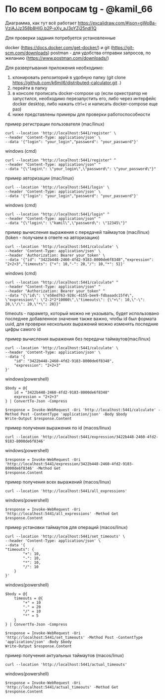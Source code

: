 # По всем вопросам tg - @kamil_66

Диаграмма, как тут всё работает
https://excalidraw.com/#json=gWoBa-VziAJJz358b8HIG,b2P-xXy_aJ3oYZj25ndl1Q

Для проверки задания потребуется установленные 

docker (https://docs.docker.com/get-docker/) и git (https://git-scm.com/downloads)
postman - для удобства отправки запросов, по желанию (https://www.postman.com/downloads/)

Для развертывания приложения необходимо:

1. клонировать репозиторий в удобную папку (git clone https://github.com/k6mil6/distributed-calculator.git .)
2. перейти в папку
3. в консоле прописать docker-compose up (если оркестратор не запустился, необходимо перезапустить его, либо через интерфейс docker desktop, либо нажать ctrl+c и написать docker-compose еще раз)
4. ниже представлены примеры для проверки работоспособности

пример регистрации пользователя (mac/linux)
```
curl --location 'http://localhost:5441/register' \
--header 'Content-Type: application/json' \
--data '{"login": "your_login","password": "your_password"}'
```

windows (cmd)
```
curl --location "http://localhost:5441/register" ^
--header "Content-Type: application/json" ^
--data "{\"login\": \"your_login\",\"password\": \"your_password\"}"
```

пример авторизации (mac/linux)
```
curl --location 'http://localhost:5441/login' \
--header 'Content-Type: application/json' \
--data '{"login": "your_login","password": "your_password"}'
```

windows (cmd)
```
curl --location "http://localhost:5441/login" ^
--header "Content-Type: application/json" ^
--data "{\"login\": \"kamil\",\"password\": \"12345\"}"
```

пример вычисления выражения с передачей таймаутов (mac/linux)
(token - получаем в ответе на авторизацию)
```
curl --location 'http://localhost:5441/calculate' \
--header 'Content-Type: application/json' \
--header 'Authorization: Bearer your_token' \
--data '{"id": "3422b448-2460-4fd2-9183-8000de6f8348","expression": "2+2+3","timeouts": {"+": 10,"-": 20,"/": 10,"*": 5}}'
```

windows (cmd)
```
curl --location "http://localhost:5441/calculate" ^
--header "Content-Type: application/json" ^
--header "Authorization: Bearer your_token" ^
--data "{\"id\": \"e58ed763-928c-4155-bee9-fdbaaadc15f4\", \"expression\": \"2-2*2*10000\",\"timeouts\": {\"+\": 10,\"-\": 20,\"/\": 20,\"*\": 20}}"
```

timeouts - параметр, который можно не указывать, будет использовано последнее добавленное значение
также важно, чтобы id был формата uuid, для проверки нескольких выражений можно изменять последние цифры самого id

пример вычисления выражения без передачи таймаутов(mac/linux)
```
curl --location 'http://localhost:5441/calculate' \
--header 'Content-Type: application/json' \
--data '{
    "id": "3422b448-2460-4fd2-9183-8000de6f8348",
    "expression": "2+2+3"
}'
```
windows(powershell)
```
$body = @{
    id = "3422b448-2460-4fd2-9183-8000de6f8348"
    expression = "2+2+3"
} | ConvertTo-Json -Compress

$response = Invoke-WebRequest -Uri 'http://localhost:5441/calculate' -Method Post -ContentType 'application/json' -Body $body
Write-Output $response.Content
```


пример получения выражения по id (macos/linux)

```
curl --location 'http://localhost:5441/expression/3422b448-2460-4fd2-9183-8000de6f8346'
```

windows(powershell)
```
$response = Invoke-WebRequest -Uri 'http://localhost:5441/expression/3422b448-2460-4fd2-9183-8000de6f8346' -Method Get
$response.Content
```

пример получения всех выражений (macos/linux)

```
curl --location 'http://localhost:5441/all_expressions'
```

windows(powershell)
```
$response = Invoke-WebRequest -Uri 'http://localhost:5441/all_expressions' -Method Get
$response.Content
```

пример установки таймаутов для операций (macos/linux)

```
curl --location 'http://localhost:5441/set_timeouts' \
--header 'Content-Type: application/json' \
--data '{
"timeouts": {
        "+": 10, 
        "-": 10,
        "*": 10,
        "/": 10
    }
}'
```

windows(powershell)
```
$body = @{
    timeouts = @{
        "+" = 10
        "-" = 20
        "/" = 10
        "*" = 5
    }
} | ConvertTo-Json -Compress

$response = Invoke-WebRequest -Uri 'http://localhost:5441/set_timeouts' -Method Post -ContentType 'application/json' -Body $body
Write-Output $response.Content
```

пример получения актуальных таймаутов (macos/linux)

```
curl --location 'http://localhost:5441/actual_timeouts'
```

windows(powershell)
```
$response = Invoke-WebRequest -Uri 'http://localhost:5441/actual_timeouts' -Method Get
$response.Content
```





